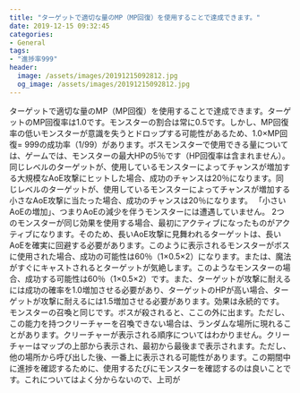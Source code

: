 ```yaml
---
title: "ターゲットで適切な量のMP（MP回復）を使用することで達成できます。"
date: 2019-12-15 09:32:45
categories:
- General
tags:
- "進捗率999"
header:
  image: /assets/images/20191215092812.jpg
  og_image: /assets/images/20191215092812.jpg
---
```


ターゲットで適切な量のMP（MP回復）を使用することで達成できます。ターゲットのMP回復率は1.0です。モンスターの割合は常に0.5です。しかし、MP回復率の低いモンスターが意識を失うとドロップする可能性があるため、1.0×MP回復= 999の成功率（1/99）があります。ボスモンスターで使用できる量については、ゲームでは、モンスターの最大HPの5％です（HP回復率は含まれません）。同じレベルのターゲットが、使用しているモンスターによってチャンスが増加する大規模なAoE攻撃にヒットした場合、成功のチャンスは20％になります。同じレベルのターゲットが、使用しているモンスターによってチャンスが増加する小さなAoE攻撃に当たった場合、成功のチャンスは20％になります。 「小さいAoEの増加」、つまりAoEの減少を伴うモンスターには遭遇していません。 2つのモンスターが同じ効果を使用する場合、最初にアクティブになったものがアクティブになります。そのため、長いAoE攻撃に見舞われるターゲットは、長いAoEを確実に回避する必要があります。このように表示されるモンスターがボスに使用された場合、成功の可能性は60％（1×0.5×2）になります。または、魔法がすぐにキャストされるとターゲットが気絶します。このようなモンスターの場合、成功する可能性は60％（1×0.5×2）です。また、ターゲットが攻撃に耐えるには成功の確率を1.0増加させる必要があり、ターゲットのHPが高い場合、ターゲットが攻撃に耐えるには1.5増加させる必要があります。効果は永続的です。モンスターの召喚と同じです。ボスが殺されると、ここの外に出ます。ただし、この能力を持つクリーチャーを召喚できない場合は、ランダムな場所に現れることがあります。クリーチャーが表示される順序についてはわかりません。クリーチャーはマップの上部から表示され、最初から最後まで表示されます。ただし、他の場所から呼び出した後、一番上に表示される可能性があります。この期間中に進捗を確認するために、使用するたびにモンスターを確認するのは良いことです。これについてはよく分からないので、上司が
